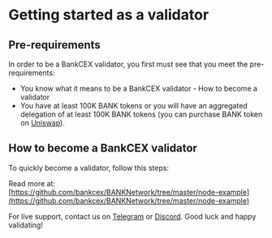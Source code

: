 # Getting started as a validator

## Pre-requirements

In order to be a BankCEX validator, you first must see that you meet the pre-requirements:

* You know what it means to be a BankCEX validator - How to become a validator
* You have at least 100K BANK tokens or you will have an aggregated delegation of at least 100K BANK tokens (you can purchase BANK token on [Uniswap](https://uniswap.exchange/swap/0x970b9bb2c0444f5e81e9d0efb84c8ccdcdcaf84d)).

## How to become a BankCEX validator

To quickly become a validator, follow this steps:

Read more at: [https://github.com/bankcex/BANKNetwork/tree/master/node-example](https://github.com/bankcex/BANKNetwork/tree/master/node-example)

For live support, contact us on [Telegram](https://t.me/) or [Discord](https://discord.gg/). Good luck and happy validating!
